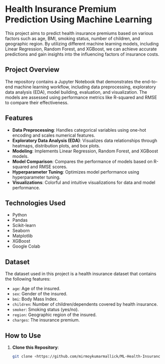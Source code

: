 # Health Insurance Premium Prediction Using Machine Learning

This project aims to predict health insurance premiums based on various factors such as age, BMI, smoking status, number of children, and geographic region. By utilizing different machine learning models, including Linear Regression, Random Forest, and XGBoost, we can achieve accurate predictions and gain insights into the influencing factors of insurance costs.

## Project Overview

The repository contains a Jupyter Notebook that demonstrates the end-to-end machine learning workflow, including data preprocessing, exploratory data analysis (EDA), model building, evaluation, and visualization. The models are assessed using performance metrics like R-squared and RMSE to compare their effectiveness.

## Features

- **Data Preprocessing**: Handles categorical variables using one-hot encoding and scales numerical features.
- **Exploratory Data Analysis (EDA)**: Visualizes data relationships through heatmaps, distribution plots, and box plots.
- **Modeling**: Implements Linear Regression, Random Forest, and XGBoost models.
- **Model Comparison**: Compares the performance of models based on R-squared and RMSE scores.
- **Hyperparameter Tuning**: Optimizes model performance using hyperparameter tuning.
- **Visualizations**: Colorful and intuitive visualizations for data and model performance.

## Technologies Used

- Python
- Pandas
- Scikit-learn
- Seaborn
- Matplotlib
- XGBoost
- Google Colab

## Dataset

The dataset used in this project is a health insurance dataset that contains the following features:
- `age`: Age of the insured.
- `sex`: Gender of the insured.
- `bmi`: Body Mass Index.
- `children`: Number of children/dependents covered by health insurance.
- `smoker`: Smoking status (yes/no).
- `region`: Geographic region of the insured.
- `charges`: The insurance premium.

## How to Use

1. **Clone this Repository**:
   ```bash
   git clone <https://github.com/mirmoykumarmallick/ML-Health-Insurance-Prediction>
